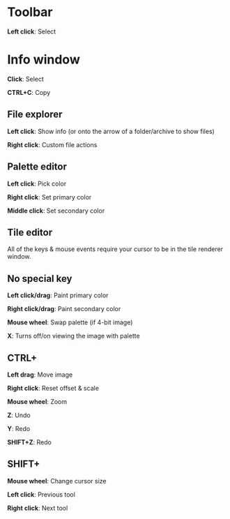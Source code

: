 # Toolbar

**Left click**: Select



# Info window

**Click**: Select

**CTRL+C**: Copy



## File explorer

**Left click**: Show info (or onto the arrow of a folder/archive to show files)

**Right click**: Custom file actions



## Palette editor

**Left click**: Pick color

**Right click**: Set primary color

**Middle click**: Set secondary color



## Tile editor

All of the keys & mouse events require your cursor to be in the tile renderer window.

## No special key

**Left click/drag**: Paint primary color

**Right click/drag**: Paint secondary color

**Mouse wheel**: Swap palette (if 4-bit image)

**X**: Turns off/on viewing the image with palette

## CTRL+

**Left drag**: Move image

**Right click**: Reset offset & scale

**Mouse wheel**: Zoom

**Z**: Undo

**Y**: Redo

**SHIFT+Z**: Redo

## SHIFT+

**Mouse wheel**: Change cursor size

**Left click**: Previous tool

**Right click**: Next tool